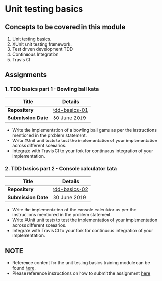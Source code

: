 # Unit testing basics

## Concepts to be covered in this module
1. Unit testing basics.
2. XUnit unit testing framework.
3. Test driven development TDD
4. Continuous Integration
5. Travis CI

## Assignments

### 1. TDD basics part 1 - Bowling ball kata

| Title | Details |
| ----- | ------- |
| **Repository** | [tdd-basics-01](https://github.com/tavisca-bootcamp/tdd-basics) |
| **Submission Date** | 30 June 2019  |

* Write the implementation of a bowling ball game as per the instructions mentioned in the problem statement.
* Write XUnit unit tests to test the implementation of your implementation across different scenarios.
* Integrate with Travis CI to your fork for continuous integration of your implementation.

### 2. TDD basics part 2 - Console calculator kata

| Title | Details |
| ----- | ------- |
| **Repository** | [tdd-basics-02](https://github.com/tavisca-bootcamp/tdd-basics-02) |
| **Submission Date** | 30 June 2019  |

* Write the implementation of the console calculator as per the instructions mentioned in the problem statement.
* Write XUnit unit tests to test the implementation of your implementation across different scenarios.
* Integrate with Travis CI to your fork for continuous integration of your implementation.


 ## NOTE
 * Reference content for the unit testing basics training module can be found [here](references.md).
 * Please reference instructions on how to submit the assignment [here](/initial/assignment-submission.md)
